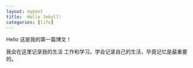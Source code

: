 ```yaml
---
layout: mypost
title:  Hello Jekyll!
categories: [life]
---
```


Hello 这是我的第一篇博文！

我会在这里记录我的生活 工作和学习。学会记录自己的生活，毕竟记忆是最重要的。
